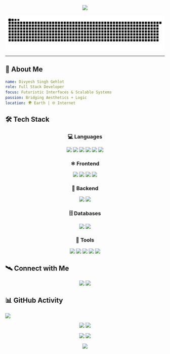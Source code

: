 <!-- Futuristic GitHub Profile README for Divyesh Singh Gehlot -->

<p align="center">
  <img src="https://readme-typing-svg.herokuapp.com?font=Orbitron&size=24&duration=3000&pause=1000&color=00F9FF&center=true&vCenter=true&width=800&lines=🚀+Divyesh+Singh+Gehlot;💻+Full+Stack+Web+Developer;⚛️+React+%7C+Three.js+%7C+GSAP+Enthusiast;🧠+Engineering+Futuristic+Interfaces" />
</p>

![Snake](https://raw.githubusercontent.com/divyesh-singh-gehlot/divyesh-singh-gehlot/output/snake.svg?t=1)


---

## 🧠 About Me

```yaml
name: Divyesh Singh Gehlot
role: Full Stack Developer
focus: Futuristic Interfaces & Scalable Systems
passion: Bridging Aesthetics + Logic
location: 🌍 Earth | 🌐 Internet
```

## 🛠️ Tech Stack

<div align="center">

### 💻 Languages
<p>
  <img src="https://img.shields.io/badge/C-0a0a0a?style=for-the-badge&logo=c&logoColor=blue" />
  <img src="https://img.shields.io/badge/C++-0a0a0a?style=for-the-badge&logo=c%2B%2B&logoColor=00599C" />
  <img src="https://img.shields.io/badge/Java-0a0a0a?style=for-the-badge&logo=java&logoColor=white" />
  <img src="https://img.shields.io/badge/HTML5-0a0a0a?style=for-the-badge&logo=html5&logoColor=orange" />
  <img src="https://img.shields.io/badge/CSS3-0a0a0a?style=for-the-badge&logo=css3&logoColor=white" />
  <img src="https://img.shields.io/badge/JavaScript-0a0a0a?style=for-the-badge&logo=javascript&logoColor=F7DF1E" />
</p>

### ⚛️ Frontend
<p>
  <img src="https://img.shields.io/badge/React-0a0a0a?style=for-the-badge&logo=react" />
  <img src="https://img.shields.io/badge/Tailwind_CSS-0a0a0a?style=for-the-badge&logo=tailwind-css&logoColor=38bdf8" />
  <img src="https://img.shields.io/badge/GSAP-0a0a0a?style=for-the-badge&logo=greensock&logoColor=88CE02" />
  <img src="https://img.shields.io/badge/Three.js-0a0a0a?style=for-the-badge&logo=three.js&logoColor=white" />
</p>

### 🧩 Backend
<p>
  <img src="https://img.shields.io/badge/Node.js-0a0a0a?style=for-the-badge&logo=node.js" />
  <img src="https://img.shields.io/badge/Express-0a0a0a?style=for-the-badge&logo=express&logoColor=white" />
</p>

### 🗄️ Databases
<p>
  <img src="https://img.shields.io/badge/MySQL-0a0a0a?style=for-the-badge&logo=mysql&logoColor=blue" />
  <img src="https://img.shields.io/badge/MongoDB-0a0a0a?style=for-the-badge&logo=mongodb&logoColor=47A248" />
</p>

### 🔧 Tools
<p>
  <img src="https://img.shields.io/badge/VS_Code-0a0a0a?style=for-the-badge&logo=visual-studio-code&logoColor=007ACC" />
  <img src="https://img.shields.io/badge/GitHub-0a0a0a?style=for-the-badge&logo=github" />
  <img src="https://img.shields.io/badge/Canva-0a0a0a?style=for-the-badge&logo=canva&logoColor=00C4CC" />
  <img src="https://img.shields.io/badge/WordPress-0a0a0a?style=for-the-badge&logo=wordpress&logoColor=blue" />
  <img src="https://img.shields.io/badge/Postman-0a0a0a?style=for-the-badge&logo=postman&logoColor=orange" />
</p>

</div>

## 🛰️ Connect with Me
<p align="center"> <a href="mailto:gehlotdivyeshsingh@gmail.com"><img src="https://img.shields.io/badge/-Email-0a0a0a?style=for-the-badge&logo=gmail&logoColor=red" /></a> <a href="https://www.linkedin.com/in/divyesh-singh-gehlot-792055295/"><img src="https://img.shields.io/badge/-LinkedIn-0a0a0a?style=for-the-badge&logo=linkedin&logoColor=0077B5" /></a> </p>

## 📊 GitHub Activity

<img align="center" src="https://github-profile-trophy.vercel.app/?username=divyesh-singh-gehlot&theme=tokyonight&column=9" />
<p align="center"> <img src="https://github-readme-stats.vercel.app/api?username=divyesh-singh-gehlot&show_icons=true&theme=tokyonight&hide_title=true" /> 
<img src="https://github-readme-stats.vercel.app/api/top-langs/?username=divyesh-singh-gehlot&layout=compact&theme=tokyonight" /> </p>


<p align="center">
  <img src="https://github-profile-summary-cards.vercel.app/api/cards/repos-per-language?username=divyesh-singh-gehlot&theme=tokyonight" />
  <img src="https://github-profile-summary-cards.vercel.app/api/cards/productive-time?username=divyesh-singh-gehlot&theme=tokyonight" />
</p>



<p align="center"> <img src="https://capsule-render.vercel.app/api?type=waving&color=00f9ff&height=150&section=footer" />
